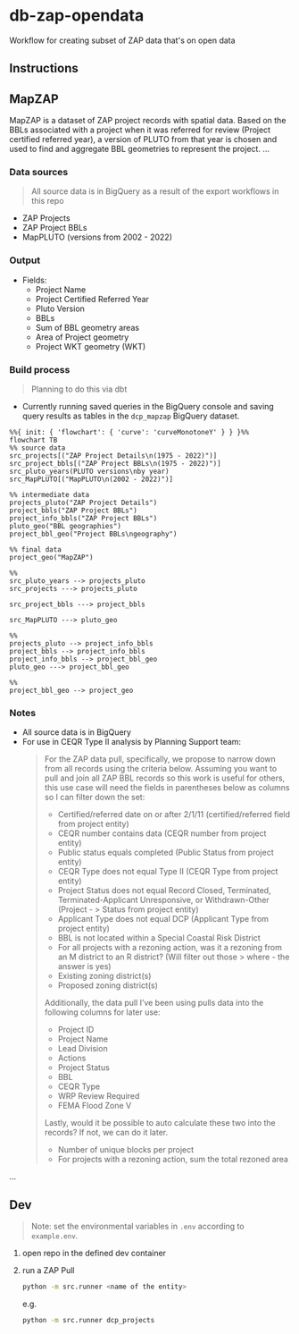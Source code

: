 # db-zap-opendata

Workflow for creating subset of ZAP data that's on open data

## Instructions

## MapZAP

MapZAP is a dataset of ZAP project records with spatial data. Based on the BBLs associated with a project when it was referred for review (Project certified referred year), a version of PLUTO from that year is chosen and used to find and aggregate BBL geometries to represent the project.
...

### Data sources

> All source data is in BigQuery as a result of the export workflows in this repo

- ZAP Projects
- ZAP Project BBLs
- MapPLUTO (versions from 2002 - 2022)

### Output

- Fields:
  - Project Name
  - Project Certified Referred Year
  - Pluto Version
  - BBLs
  - Sum of BBL geometry areas
  - Area of Project geometry
  - Project WKT geometry (WKT)

### Build process

> Planning to do this via dbt

- Currently running saved queries in the BigQuery console and saving query results as tables in the `dcp_mapzap` BigQuery dataset.

```mermaid
%%{ init: { 'flowchart': { 'curve': 'curveMonotoneY' } } }%%
flowchart TB
%% source data
src_projects[("ZAP Project Details\n(1975 - 2022)")]
src_project_bbls[("ZAP Project BBLs\n(1975 - 2022)")]
src_pluto_years(PLUTO versions\nby year)
src_MapPLUTO[("MapPLUTO\n(2002 - 2022)")]

%% intermediate data
projects_pluto("ZAP Project Details")
project_bbls("ZAP Project BBLs")
project_info_bbls("ZAP Project BBLs")
pluto_geo("BBL geographies")
project_bbl_geo("Project BBLs\ngeography")

%% final data
project_geo("MapZAP")

%% 
src_pluto_years --> projects_pluto
src_projects ---> projects_pluto

src_project_bbls ---> project_bbls

src_MapPLUTO ---> pluto_geo

%% 
projects_pluto --> project_info_bbls
project_bbls --> project_info_bbls
project_info_bbls --> project_bbl_geo
pluto_geo ---> project_bbl_geo

%% 
project_bbl_geo --> project_geo
```

### Notes

- All source data is in BigQuery
- For use in CEQR Type II analysis by Planning Support team:
    > For the ZAP data pull, specifically, we propose to narrow down from all records using the criteria below. Assuming you want to pull and join all ZAP BBL records so this work is useful for others, this use case will need the fields in parentheses below as columns so I can filter down the set:
    >
    > - Certified/referred date on or after 2/1/11 (certified/referred field from project entity)
    > - CEQR number contains data (CEQR number from project entity)
    > - Public status equals completed (Public Status from project entity)
    > - CEQR Type does not equal Type II (CEQR Type from project entity)
    > - Project Status does not equal Record Closed, Terminated, Terminated-Applicant Unresponsive, or Withdrawn-Other (Project -   > Status from project entity)
    > - Applicant Type does not equal DCP (Applicant Type from project entity)
    > - BBL is not located within a Special Coastal Risk District
    > - For all projects with a rezoning action, was it a rezoning from an M district to an R district? (Will filter out those > where - the answer is yes)
    > - Existing zoning district(s)
    > - Proposed zoning district(s)
    >
    > Additionally, the data pull I’ve been using pulls data into the following columns for later use:
    >
    > - Project ID
    > - Project Name
    > - Lead Division
    > - Actions
    > - Project Status
    > - BBL
    > - CEQR Type
    > - WRP Review Required
    > - FEMA Flood Zone V
    >
    > Lastly, would it be possible to auto calculate these two into the records? If not, we can do it later.
    >
    > - Number of unique blocks per project
    > - For projects with a rezoning action, sum the total rezoned area

...

## Dev

> Note: set the environmental variables in `.env` according to `example.env`.

1. open repo in the defined dev container

2. run a ZAP Pull

    ```bash
    python -m src.runner <name of the entity>
    ```

    e.g.

    ```bash
    python -m src.runner dcp_projects
    ```
